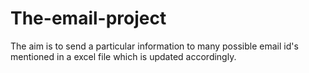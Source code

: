# The-email-project
The aim is to send a particular information to many possible email id's mentioned in a excel file which is updated accordingly.

